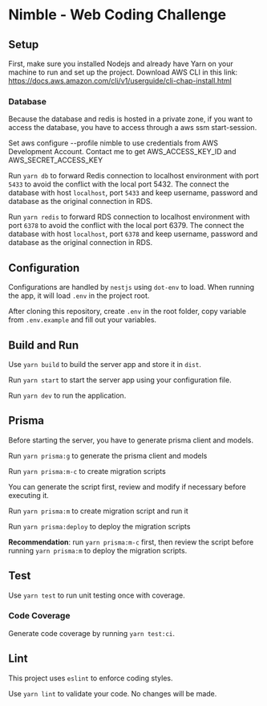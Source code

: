 # Nimble - Web Coding Challenge

## Setup
First, make sure you installed Nodejs and already have Yarn on your machine to run and set up the project.
Download AWS CLI in this link: https://docs.aws.amazon.com/cli/v1/userguide/cli-chap-install.html
### Database
Because the database and redis is hosted in a private zone, if you want to access the database, you have to access through a aws ssm start-session.

Set aws configure --profile nimble to use credentials from AWS Development Account. Contact me to get AWS_ACCESS_KEY_ID and AWS_SECRET_ACCESS_KEY

Run `yarn db` to forward Redis connection to localhost environment with port `5433` to avoid the conflict with the local port 5432. The connect the database with host `localhost`, port `5433` and keep username, password and database as the original connection in RDS.

Run `yarn redis` to forward RDS connection to localhost environment with port `6378` to avoid the conflict with the local port 6379. The connect the database with host `localhost`, port `6378` and keep username, password and database as the original connection in RDS. 

## Configuration

Configurations are handled by `nestjs` using `dot-env` to load. When running the app, it will load `.env` in the project root.

After cloning this repository, create `.env` in the root folder, copy variable from `.env.example` and fill out your variables.

## Build and Run

Use `yarn build` to build the server app and store it in `dist`.

Run `yarn start` to start the server app using your configuration file.

Run `yarn dev` to run the application.

## Prisma

Before starting the server, you have to generate prisma client and models.

Run `yarn prisma:g` to generate the prisma client and models

Run `yarn prisma:m-c` to create migration scripts

You can generate the script first, review and modify if necessary before executing it.

Run `yarn prisma:m` to create migration script and run it

Run `yarn prisma:deploy` to deploy the migration scripts

**Recommendation**: run `yarn prisma:m-c` first, then review the script before running `yarn prisma:m` to deploy the migration scripts.

## Test

Use `yarn test` to run unit testing once with coverage.

### Code Coverage

Generate code coverage by running `yarn test:ci`.

## Lint

This project uses `eslint` to enforce coding styles.

Use `yarn lint` to validate your code. No changes will be made.

